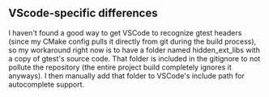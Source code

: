 ## VScode-specific differences

I haven't found a good way to get VSCode to recognize gtest headers (since my CMake config pulls it directly from git during the build process), so my workaround right now is to have a folder named hidden_ext_libs with a copy of gtest's source code. That folder is included in the gitignore to not pollute the repository (the entire project build completely ignores it anyways). I then manually add that folder to VSCode's include path for autocomplete support.